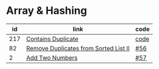 # Array & Hashing

<table id="leetcode" class="table-auto">
  <thead>
    <tr>
      <th>id</th>
      <th>link</th>
      <th>code</th>
    </tr>
  </thead>
  <tbody>
    <tr>
        <td>
          217
        </td>
        <td>
          <a href="https://leetcode.com/problems/contains-duplicate/"> 
            Contains Duplicate
          </a>
        </td>
        <td>
          <a href="">code</a>
        </td>
    </tr>
    <tr>
        <td>
          82
        </td>
        <td>
          <a href="https://github.com/Aoi1011/leet-code/blob/main/linkedlist/src/remove_duplicates_from_sorted_list_II.rs"> 
            Remove Duplicates from Sorted List II
          </a>
        </td>
        <td>
          <a href="https://github.com/Aoi1011/leet-code/issues/56"> #56</a>
        </td>
    </tr>
    <tr>
        <td>
          2
        </td>
        <td>
          <a href="https://github.com/Aoi1011/leet-code/blob/main/linkedlist/src/add_two_numbers.rs"> 
            Add Two Numbers
          </a>
        </td>
        <td><a href="https://github.com/Aoi1011/leet-code/issues/57"> #57</a></td>
    </tr>
  
  </tbody>
</table>
